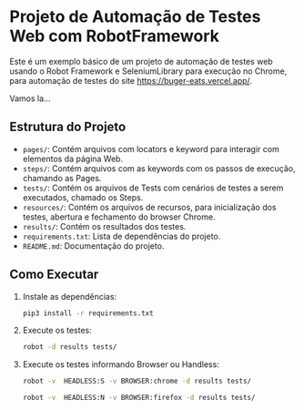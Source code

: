 # Projeto de Automação de Testes Web com RobotFramework

Este é um exemplo básico de um projeto de automação de testes web usando o Robot Framework e SeleniumLibrary para execução no Chrome, para automação de testes do site https://buger-eats.vercel.app/.

Vamos la...

## Estrutura do Projeto

- `pages/`: Contém arquivos com locators e keyword para interagir com elementos da página Web.
- `steps/`: Contém arquivos com as keywords com os passos de execução, chamando as Pages.
- `tests/`: Contém os arquivos de Tests com cenários de testes a serem executados, chamado os Steps.
- `resources/`: Contém os arquivos de recursos, para inicialização dos testes, abertura e fechamento do browser Chrome.
- `results/`: Contém os resultados dos testes.
- `requirements.txt`: Lista de dependências do projeto.
- `README.md`: Documentação do projeto.

## Como Executar

1. Instale as dependências:
    ```bash
    pip3 install -r requirements.txt
    ```

2. Execute os testes:
    ```bash
    robot -d results tests/
    ```

3. Execute os testes informando Browser ou Handless:
    ```bash
    robot -v  HEADLESS:S -v BROWSER:chrome -d results tests/
    ```

    ```bash
    robot -v  HEADLESS:N -v BROWSER:firefox -d results tests/
    ```


